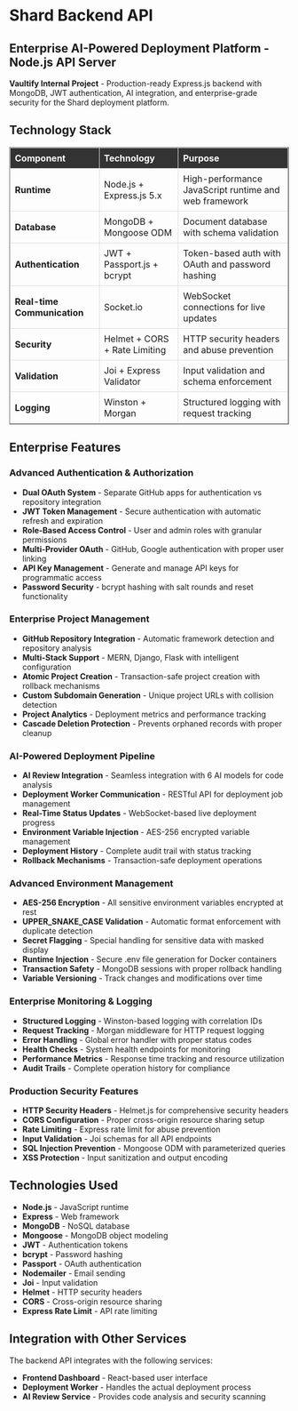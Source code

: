 # Shard Backend API
## Enterprise AI-Powered Deployment Platform - Node.js API Server

**Vaultify Internal Project** - Production-ready Express.js backend with MongoDB, JWT authentication, AI integration, and enterprise-grade security for the Shard deployment platform.

## Technology Stack

<table border="1" style="border-collapse: collapse; width: 100%;">
<tr>
<th style="border: 1px solid #ddd; padding: 8px; text-align: left; background-color: #333333; color: white;"><strong>Component</strong></th>
<th style="border: 1px solid #ddd; padding: 8px; text-align: left; background-color: #333333; color: white;"><strong>Technology</strong></th>
<th style="border: 1px solid #ddd; padding: 8px; text-align: left; background-color: #333333; color: white;"><strong>Purpose</strong></th>
</tr>
<tr>
<td style="border: 1px solid #ddd; padding: 8px;"><strong>Runtime</strong></td>
<td style="border: 1px solid #ddd; padding: 8px;">Node.js + Express.js 5.x</td>
<td style="border: 1px solid #ddd; padding: 8px;">High-performance JavaScript runtime and web framework</td>
</tr>
<tr>
<td style="border: 1px solid #ddd; padding: 8px;"><strong>Database</strong></td>
<td style="border: 1px solid #ddd; padding: 8px;">MongoDB + Mongoose ODM</td>
<td style="border: 1px solid #ddd; padding: 8px;">Document database with schema validation</td>
</tr>
<tr>
<td style="border: 1px solid #ddd; padding: 8px;"><strong>Authentication</strong></td>
<td style="border: 1px solid #ddd; padding: 8px;">JWT + Passport.js + bcrypt</td>
<td style="border: 1px solid #ddd; padding: 8px;">Token-based auth with OAuth and password hashing</td>
</tr>
<tr>
<td style="border: 1px solid #ddd; padding: 8px;"><strong>Real-time Communication</strong></td>
<td style="border: 1px solid #ddd; padding: 8px;">Socket.io</td>
<td style="border: 1px solid #ddd; padding: 8px;">WebSocket connections for live updates</td>
</tr>
<tr>
<td style="border: 1px solid #ddd; padding: 8px;"><strong>Security</strong></td>
<td style="border: 1px solid #ddd; padding: 8px;">Helmet + CORS + Rate Limiting</td>
<td style="border: 1px solid #ddd; padding: 8px;">HTTP security headers and abuse prevention</td>
</tr>
<tr>
<td style="border: 1px solid #ddd; padding: 8px;"><strong>Validation</strong></td>
<td style="border: 1px solid #ddd; padding: 8px;">Joi + Express Validator</td>
<td style="border: 1px solid #ddd; padding: 8px;">Input validation and schema enforcement</td>
</tr>
<tr>
<td style="border: 1px solid #ddd; padding: 8px;"><strong>Logging</strong></td>
<td style="border: 1px solid #ddd; padding: 8px;">Winston + Morgan</td>
<td style="border: 1px solid #ddd; padding: 8px;">Structured logging with request tracking</td>
</tr>
</table>

## Enterprise Features

### **Advanced Authentication & Authorization**
- **Dual OAuth System** - Separate GitHub apps for authentication vs repository integration
- **JWT Token Management** - Secure authentication with automatic refresh and expiration
- **Role-Based Access Control** - User and admin roles with granular permissions
- **Multi-Provider OAuth** - GitHub, Google authentication with proper user linking
- **API Key Management** - Generate and manage API keys for programmatic access
- **Password Security** - bcrypt hashing with salt rounds and reset functionality

### **Enterprise Project Management**
- **GitHub Repository Integration** - Automatic framework detection and repository analysis
- **Multi-Stack Support** - MERN, Django, Flask with intelligent configuration
- **Atomic Project Creation** - Transaction-safe project creation with rollback mechanisms
- **Custom Subdomain Generation** - Unique project URLs with collision detection
- **Project Analytics** - Deployment metrics and performance tracking
- **Cascade Deletion Protection** - Prevents orphaned records with proper cleanup

### **AI-Powered Deployment Pipeline**
- **AI Review Integration** - Seamless integration with 6 AI models for code analysis
- **Deployment Worker Communication** - RESTful API for deployment job management
- **Real-Time Status Updates** - WebSocket-based live deployment progress
- **Environment Variable Injection** - AES-256 encrypted variable management
- **Deployment History** - Complete audit trail with status tracking
- **Rollback Mechanisms** - Transaction-safe deployment operations

### **Advanced Environment Management**
- **AES-256 Encryption** - All sensitive environment variables encrypted at rest
- **UPPER_SNAKE_CASE Validation** - Automatic format enforcement with duplicate detection
- **Secret Flagging** - Special handling for sensitive data with masked display
- **Runtime Injection** - Secure .env file generation for Docker containers
- **Transaction Safety** - MongoDB sessions with proper rollback handling
- **Variable Versioning** - Track changes and modifications over time

### **Enterprise Monitoring & Logging**
- **Structured Logging** - Winston-based logging with correlation IDs
- **Request Tracking** - Morgan middleware for HTTP request logging
- **Error Handling** - Global error handler with proper status codes
- **Health Checks** - System health endpoints for monitoring
- **Performance Metrics** - Response time tracking and resource utilization
- **Audit Trails** - Complete operation history for compliance

### **Production Security Features**
- **HTTP Security Headers** - Helmet.js for comprehensive security headers
- **CORS Configuration** - Proper cross-origin resource sharing setup
- **Rate Limiting** - Express rate limit for abuse prevention
- **Input Validation** - Joi schemas for all API endpoints
- **SQL Injection Prevention** - Mongoose ODM with parameterized queries
- **XSS Protection** - Input sanitization and output encoding

## Technologies Used

- **Node.js** - JavaScript runtime
- **Express** - Web framework
- **MongoDB** - NoSQL database
- **Mongoose** - MongoDB object modeling
- **JWT** - Authentication tokens
- **bcrypt** - Password hashing
- **Passport** - OAuth authentication
- **Nodemailer** - Email sending
- **Joi** - Input validation
- **Helmet** - HTTP security headers
- **CORS** - Cross-origin resource sharing
- **Express Rate Limit** - API rate limiting

## Integration with Other Services

The backend API integrates with the following services:

- **Frontend Dashboard** - React-based user interface
- **Deployment Worker** - Handles the actual deployment process
- **AI Review Service** - Provides code analysis and security scanning


